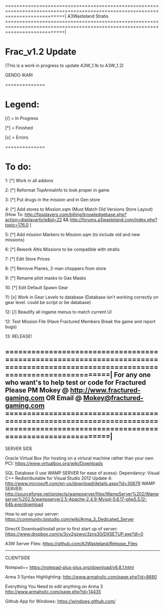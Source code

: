 =================================================================================================================================|
A3Wasteland Stratis
=================================================================================================================================|

# Frac_v1.2 Update

(This is a work in progress to update A3W_1.1b to A3W_1.2)

GENDO IKARI

==============

# Legend:

[/] = In Progress

[*] = Finished

[x] = Errors 

==============

# To do:
1:  [*] Work in all addons

2:  [*]  Reformat TopArmaInfo to look proper in game

3:  [*] Put drugs in the mission and in Gen store

4:  [*] Add stores to Mission.sqm (Must Match Old Versions Store Layout) 
[How To: http://fpsplayers.com/billing/knowledgebase.php?action=displayarticle&id=22 && http://forums.a3wasteland.com/index.php?topic=176.0 ]

5:  [*] Add mission Markers to Mission.sqm (to include old and new missions)

6:  [*] Rework Altis Missions to be compatible with stratis

7:  [*] Edit Store Prices

8:  [*] Remove Planes, 2-man choppers from store

9:  [*] Rename pilot masks to Gas Masks

10: [*] Edit Default Spawn Gear

11: [x]   Work in Gear Levels to database (Database isn't working correctly on gear level. could be script or be database)

12: [/] Beautify all ingame menus to match current UI

12:     Test Mission File (Have Fractured Members Break the game and report bugs)

13:     RELEASE!

=================================================================================================================================|
For any one who want's to help test or code for Fractured Please PM Mokey @ http://www.fractured-gaming.com 
OR
Email @ Mokey@fractured-gaming.com
=================================================================================================================================|
----------------------------------------------------
SERVER SIDE

Oracle Virtual Box (for hosting on a virtural machine rather than your own PC):
https://www.virtualbox.org/wiki/Downloads

SQL Database (I use WAMP SERVER for ease of acess):
Dependancy: Visual C++ Redistributable for Visual Studio 2012 Update 4: http://www.microsoft.com/en-us/download/details.aspx?id=30679
WAMP SERVER: http://sourceforge.net/projects/wampserver/files/WampServer%202/Wampserver%202.5/wampserver2.5-Apache-2.4.9-Mysql-5.6.17-php5.5.12-64b.exe/download 

How to set up your server:
https://community.bistudio.com/wiki/Arma_3_Dedicated_Server

DirectX Download/install prior to first start up of server:
https://www.dropbox.com/s/3yv2gzwvc3zns30/DXSETUP.exe?dl=0

A3W Server Files:
https://github.com/A3Wasteland/Release_Files

----------------------------------------------------
CLIENTSIDE

Notepad++ 
https://notepad-plus-plus.org/download/v6.8.1.html

Arma 3 Syntax Highlighting:
http://www.armaholic.com/page.php?id=8680

Everything You Need to edit anything on Arma 3
http://www.armaholic.com/page.php?id=14435

Github App for Windows:
https://windows.github.com/

